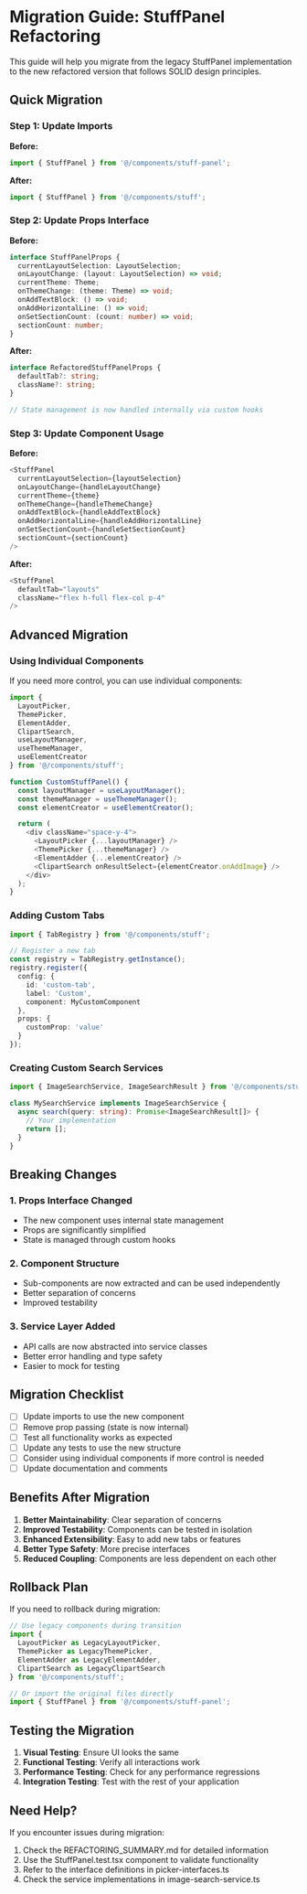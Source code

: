 # Migration Guide: StuffPanel Refactoring

This guide will help you migrate from the legacy StuffPanel implementation to the new refactored version that follows SOLID design principles.

## Quick Migration

### Step 1: Update Imports

**Before:**
```typescript
import { StuffPanel } from '@/components/stuff-panel';
```

**After:**
```typescript
import { StuffPanel } from '@/components/stuff';
```

### Step 2: Update Props Interface

**Before:**
```typescript
interface StuffPanelProps {
  currentLayoutSelection: LayoutSelection;
  onLayoutChange: (layout: LayoutSelection) => void;
  currentTheme: Theme;
  onThemeChange: (theme: Theme) => void;
  onAddTextBlock: () => void;
  onAddHorizontalLine: () => void;
  onSetSectionCount: (count: number) => void;
  sectionCount: number;
}
```

**After:**
```typescript
interface RefactoredStuffPanelProps {
  defaultTab?: string;
  className?: string;
}

// State management is now handled internally via custom hooks
```

### Step 3: Update Component Usage

**Before:**
```typescript
<StuffPanel
  currentLayoutSelection={layoutSelection}
  onLayoutChange={handleLayoutChange}
  currentTheme={theme}
  onThemeChange={handleThemeChange}
  onAddTextBlock={handleAddTextBlock}
  onAddHorizontalLine={handleAddHorizontalLine}
  onSetSectionCount={handleSetSectionCount}
  sectionCount={sectionCount}
/>
```

**After:**
```typescript
<StuffPanel
  defaultTab="layouts"
  className="flex h-full flex-col p-4"
/>
```

## Advanced Migration

### Using Individual Components

If you need more control, you can use individual components:

```typescript
import { 
  LayoutPicker, 
  ThemePicker, 
  ElementAdder, 
  ClipartSearch,
  useLayoutManager,
  useThemeManager,
  useElementCreator
} from '@/components/stuff';

function CustomStuffPanel() {
  const layoutManager = useLayoutManager();
  const themeManager = useThemeManager();
  const elementCreator = useElementCreator();

  return (
    <div className="space-y-4">
      <LayoutPicker {...layoutManager} />
      <ThemePicker {...themeManager} />
      <ElementAdder {...elementCreator} />
      <ClipartSearch onResultSelect={elementCreator.onAddImage} />
    </div>
  );
}
```

### Adding Custom Tabs

```typescript
import { TabRegistry } from '@/components/stuff';

// Register a new tab
const registry = TabRegistry.getInstance();
registry.register({
  config: {
    id: 'custom-tab',
    label: 'Custom',
    component: MyCustomComponent
  },
  props: {
    customProp: 'value'
  }
});
```

### Creating Custom Search Services

```typescript
import { ImageSearchService, ImageSearchResult } from '@/components/stuff';

class MySearchService implements ImageSearchService {
  async search(query: string): Promise<ImageSearchResult[]> {
    // Your implementation
    return [];
  }
}
```

## Breaking Changes

### 1. Props Interface Changed
- The new component uses internal state management
- Props are significantly simplified
- State is managed through custom hooks

### 2. Component Structure
- Sub-components are now extracted and can be used independently
- Better separation of concerns
- Improved testability

### 3. Service Layer Added
- API calls are now abstracted into service classes
- Better error handling and type safety
- Easier to mock for testing

## Migration Checklist

- [ ] Update imports to use the new component
- [ ] Remove prop passing (state is now internal)
- [ ] Test all functionality works as expected
- [ ] Update any tests to use the new structure
- [ ] Consider using individual components if more control is needed
- [ ] Update documentation and comments

## Benefits After Migration

1. **Better Maintainability**: Clear separation of concerns
2. **Improved Testability**: Components can be tested in isolation
3. **Enhanced Extensibility**: Easy to add new tabs or features
4. **Better Type Safety**: More precise interfaces
5. **Reduced Coupling**: Components are less dependent on each other

## Rollback Plan

If you need to rollback during migration:

```typescript
// Use legacy components during transition
import { 
  LayoutPicker as LegacyLayoutPicker,
  ThemePicker as LegacyThemePicker,
  ElementAdder as LegacyElementAdder,
  ClipartSearch as LegacyClipartSearch
} from '@/components/stuff';

// Or import the original files directly
import { StuffPanel } from '@/components/stuff-panel';
```

## Testing the Migration

1. **Visual Testing**: Ensure UI looks the same
2. **Functional Testing**: Verify all interactions work
3. **Performance Testing**: Check for any performance regressions
4. **Integration Testing**: Test with the rest of your application

## Need Help?

If you encounter issues during migration:

1. Check the REFACTORING_SUMMARY.md for detailed information
2. Use the StuffPanel.test.tsx component to validate functionality
3. Refer to the interface definitions in picker-interfaces.ts
4. Check the service implementations in image-search-service.ts
